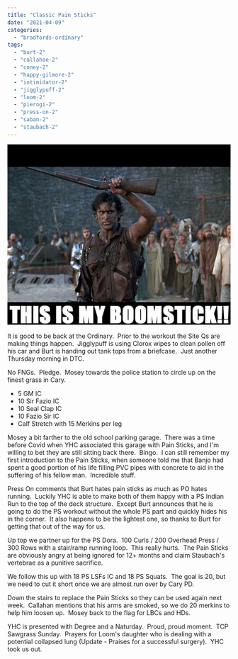```yaml
---
title: "Classic Pain Sticks"
date: "2021-04-09"
categories: 
  - "bradfords-ordinary"
tags: 
  - "burt-2"
  - "callahan-2"
  - "coney-2"
  - "happy-gilmore-2"
  - "intimidator-2"
  - "jigglypuff-2"
  - "loom-2"
  - "pierogi-2"
  - "press-on-2"
  - "saban-2"
  - "staubach-2"
---
```


![](images/Boomstick.jpg)

It is good to be back at the Ordinary.  Prior to the workout the Site Qs are making things happen.  Jigglypuff is using Clorox wipes to clean pollen off his car and Burt is handing out tank tops from a briefcase.  Just another Thursday morning in DTC.    

No FNGs.  Pledge.  Mosey towards the police station to circle up on the finest grass in Cary.       

- 5 GM IC
- 10 Sir Fazio IC
- 10 Seal Clap IC
- 10 Fazio Sir IC
- Calf Stretch with 15 Merkins per leg

Mosey a bit farther to the old school parking garage.  There was a time before Covid when YHC associated this garage with Pain Sticks, and I'm willing to bet they are still sitting back there.  Bingo.  I can still remember my first introduction to the Pain Sticks, when someone told me that Banjo had spent a good portion of his life filling PVC pipes with concrete to aid in the suffering of his fellow man.  Incredible stuff.

Press On comments that Burt hates pain sticks as much as PO hates running.  Luckily YHC is able to make both of them happy with a PS Indian Run to the top of the deck structure.  Except Burt announces that he is going to do the PS workout without the whole PS part and quickly hides his in the corner.  It also happens to be the lightest one, so thanks to Burt for getting that out of the way for us.

Up top we partner up for the PS Dora.  100 Curls / 200 Overhead Press / 300 Rows with a stair/ramp running loop.  This really hurts.  The Pain Sticks are obviously angry at being ignored for 12+ months and claim Staubach's vertebrae as a punitive sacrifice.

We follow this up with 18 PS LSFs IC and 18 PS Squats.  The goal is 20, but we need to cut it short once we are almost run over by Cary PD.

Down the stairs to replace the Pain Sticks so they can be used again next week.  Callahan mentions that his arms are smoked, so we do 20 merkins to help him loosen up.  Mosey back to the flag for LBCs and HDs.

YHC is presented with Degree and a Naturday.  Proud, proud moment.  TCP Sawgrass Sunday.  Prayers for Loom's daughter who is dealing with a potential collapsed lung (Update - Praises for a successful surgery).  YHC took us out.
